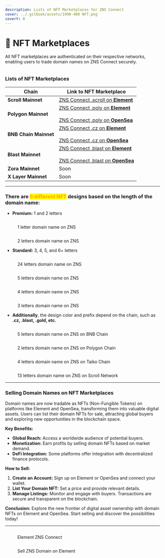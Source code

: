 ```yaml
---
description: Lists of NFT Marketplaces for ZNS Connect
cover: ../.gitbook/assets/1990-480 NFT.png
coverY: 0
---
```


# 🎨 NFT Marketplaces

All NFT marketplaces are authenticated on their respective networks, enabling users to trade domain names on ZNS Connect securely.

<figure><img src="../.gitbook/assets/1800-300 NFT.png" alt=""><figcaption></figcaption></figure>

### Lists of NFT Marketplaces&#x20;

<table data-view="cards"><thead><tr><th>Chain</th><th>Link to NFT Marketplace</th></tr></thead><tbody><tr><td><strong>Scroll Mainnet</strong></td><td><a href="https://element.market/collections/zns-connect-scroll">ZNS Connect .scroll on <strong>Element</strong> </a></td></tr><tr><td><strong>Polygon Mainnet</strong></td><td><a href="https://element.market/collections/zns-connect-poly">ZNS Connect .poly on <strong>Element</strong></a><br><br><a href="https://opensea.io/collection/zns-connect-polygon">ZNS Connect .poly on <strong>OpenSea</strong></a></td></tr><tr><td><strong>BNB Chain Mainnet</strong></td><td><a href="https://element.market/collections/zns-connect-bnb">ZNS Connect .cz on <strong>Element</strong></a><br><br><a href="https://opensea.io/collection/zns-connect-bnb">ZNS Connect .cz on <strong>OpenSea</strong></a></td></tr><tr><td><strong>Blast Mainnet</strong></td><td><a href="https://element.market/collections/zns-connect-blast">ZNS Connect .blast on <strong>Element</strong></a> <br><br><a href="https://opensea.io/collection/zns-connect-blast">ZNS Connect .blast on <strong>OpenSea</strong></a></td></tr><tr><td><strong>Zora Mainnet</strong></td><td>Soon</td></tr><tr><td> <strong>X Layer Mainnet</strong></td><td>Soon</td></tr></tbody></table>

***

### There are <mark style="color:orange;">**6 different NFT**</mark> designs based on the length of the domain name:

* **Premium:** 1 and 2 letters

<div>

<figure><img src="../.gitbook/assets/standart-1 - blast.png" alt=""><figcaption><p>1 letter domain name on ZNS</p></figcaption></figure>

 

<figure><img src="../.gitbook/assets/standart-2 - blast.png" alt=""><figcaption><p>2 letters domain name on ZNS</p></figcaption></figure>

</div>

* **Standard:** 3, 4, 5, and 6+ letters

<div>

<figure><img src="../.gitbook/assets/standart-6  - blast.png" alt=""><figcaption><p>24 letters domain name on ZNS</p></figcaption></figure>

 

<figure><img src="../.gitbook/assets/standart-5  - blast.png" alt=""><figcaption><p>5 letters domain name on ZNS</p></figcaption></figure>

 

<figure><img src="../.gitbook/assets/standart-4  - blast.png" alt=""><figcaption><p>4 letters domain name on ZNS</p></figcaption></figure>

 

<figure><img src="../.gitbook/assets/standart-3  - blast.png" alt=""><figcaption><p>3 letters domain name on ZNS</p></figcaption></figure>

</div>

* **Additionally**, the design color and prefix depend on the chain, such as **.cz, .blast, .gold, etc.**

<div>

<figure><img src="../.gitbook/assets/standart-5  - scroll.png" alt=""><figcaption><p>5 letters domain name on ZNS on BNB Chain</p></figcaption></figure>

 

<figure><img src="../.gitbook/assets/standart-1 - poly.png" alt=""><figcaption><p>2 letters domain name on ZNS on Polygon Chain</p></figcaption></figure>

 

<figure><img src="../.gitbook/assets/standart-4  - scroll.png" alt=""><figcaption><p>4 letters domain name on ZNS on Taiko Chain</p></figcaption></figure>

 

<figure><img src="../.gitbook/assets/standart-6  - scroll.png" alt=""><figcaption><p>13 letters domain name on ZNS on Scroll Network</p></figcaption></figure>

</div>

***

### **Selling Domain Names on NFT Marketplaces**

Domain names are now tradable as NFTs (Non-Fungible Tokens) on platforms like Element and OpenSea, transforming them into valuable digital assets. Users can list their domain NFTs for sale, attracting global buyers and exploring new opportunities in the blockchain space.

**Key Benefits:**

* **Global Reach:** Access a worldwide audience of potential buyers.
* **Monetization:** Earn profits by selling domain NFTs based on market demand.
* **DeFi Integration:** Some platforms offer integration with decentralized finance protocols.

**How to Sell:**

1. **Create an Account:** Sign up on Element or OpenSea and connect your wallet.
2. **List Your Domain NFT:** Set a price and provide relevant details.
3. **Manage Listings:** Monitor and engage with buyers. Transactions are secure and transparent on the blockchain.

**Conclusion:** Explore the new frontier of digital asset ownership with domain NFTs on Element and OpenSea. Start selling and discover the possibilities today!

***

<div>

<figure><img src="../.gitbook/assets/Screenshot 2024-06-26 at 13.16.06.png" alt=""><figcaption><p>Element ZNS Connect</p></figcaption></figure>

 

<figure><img src="../.gitbook/assets/Screenshot 2024-06-26 at 13.16.31.png" alt=""><figcaption><p>Sell ZNS Domain on Element</p></figcaption></figure>

</div>
